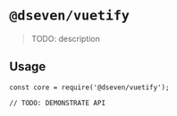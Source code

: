 # `@dseven/vuetify`

> TODO: description

## Usage

```
const core = require('@dseven/vuetify');

// TODO: DEMONSTRATE API
```
